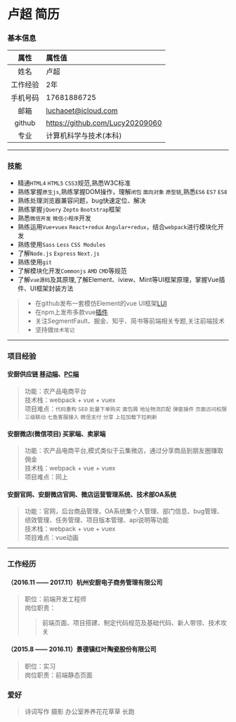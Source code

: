
# 卢超 简历

### 基本信息

|   属性 |  属性值  						|
| :----: | :------------------------------- |
| 姓名   |卢超								|
|工作经验|2年								|
|手机号码|17681886725						|
|  邮箱  |luchaoet@icloud.com				|
| github |https://github.com/Lucy20209060	|
|  专业  |计算机科学与技术(本科)			|

***

### 技能

- 精通`HTML4` `HTML5` `CSS3`规范,熟悉W3C标准
- 熟练掌握`原生js`,熟练掌握DOM操作，理解`闭包` `面向对象` `原型链`,熟悉`ES6` `ES7` `ES8`
- 熟练处理浏览器兼容问题，bug快速定位、解决
- 熟练掌握`jQuery` `Zepto` `Bootstrap`框架
- 熟悉`微信开发` `微信小程序`开发
- 熟练运用`Vue+vuex` `React+redux` `Angular+redux`，结合`webpack`进行模块化开发
- 熟练使用`Sass` `Less` `CSS Modules`
- 了解`Node.js` `Express` `Next.js`
- 熟练使用`git`
- 了解模块化开发`Commonjs` `AMD` `CMD`等规范
- 了解`vue源码`及其原理,了解Element、iview、Mint等UI框架原理，掌握Vue插件、UI框架封装方法

>- 在github发布一套模仿Element的vue UI框架[LUI](https://github.com/Lucy20209060/LUI "LUI")<br />
>- 在npm上发布多款vue[插件](https://www.npmjs.com/~luchao)<br />
>- 关注SegmentFault、掘金、知乎、简书等前端相关专题,关注前端技术<br />
>- 坚持做`技术笔记`

***

### 项目经验

#### 安厨供应链 [移动端](https://m.hzanchu.com/home)、[PC端](https://b2b.hzanchu.com)

> 功能：农产品电商平台<br />
> 技术栈：webpack + vue + vuex<br />
> 项目难点：`代码重构` `SEO` `批量下单购买` `面包屑` `地址物流匹配` `弹窗插件` `页面访问权限` `三级联动` `七鱼客服接入` `微信支付` `分享` `上拉加载下拉刷新`

#### 安厨微店(微信项目) 买家端、卖家端

> 功能：农产品电商平台,模式类似于云集微店，通过分享商品到朋友圈赚取佣金<br />
> 技术栈：webpack + vue + vuex<br />
项目难点：同上

#### 安厨官网、安厨微店官网、微店运营管理系统、技术部OA系统

> 功能：官网，后台商品管理，OA系统集个人管理、部门信息、bug管理、绩效管理、任务管理、项目版本管理、api说明等功能<br />
> 技术栈：webpack + vue + vuex<br />
项目难点：vue动画

***

### 工作经历

#### （2016.11 —— 2017.11）杭州安厨电子商务管理有限公司

> 职位：前端开发工程师<br />
> 岗位职责：
>> 前端页面、项目搭建、制定代码规范及基础代码、新人带领、技术攻关

#### （2015.8 —— 2016.11）景德镇红叶陶瓷股份有限公司

> 职位：实习 <br />
> 岗位职责：前端静态页面

### 爱好

> 诗词写作 摄影 办公室养养花花草草 长跑